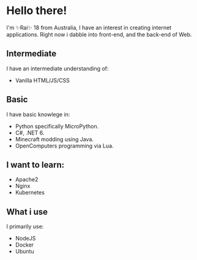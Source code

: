 # Hello there!

I'm ✨Rai✨ 18 from Australia, I have an interest in creating internet applications. Right now i dabble into front-end, and the back-end of Web. 

## Intermediate

I have an intermediate understanding of:
- Vanilla HTML/JS/CSS

## Basic

I have basic knowlege in:
- Python specifically MicroPython.
- C#, .NET 6.
- Minecraft modding using Java.
- OpenComputers programming via Lua.

## I want to learn:
- Apache2
- Nginx
- Kubernetes

## What i use

I primarily use:
- NodeJS
- Docker
- Ubuntu

